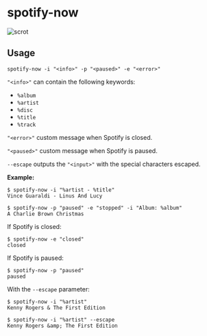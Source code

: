 # spotify-now

![scrot](https://raw.githubusercontent.com/getmicah/spotify-now/master/scrot.png)

## Usage

`spotify-now -i "<info>" -p "<paused>" -e "<error>"`

`"<info>"` can contain the following keywords:

* `%album`
* `%artist`
* `%disc`
* `%title`
* `%track`

`"<error>"` custom message when Spotify is closed.

`"<paused>"` custom message when Spotify is paused.

`--escape` outputs the `"<input>"` with the special characters escaped.

**Example:**

```
$ spotify-now -i "%artist - %title"
Vince Guaraldi - Linus And Lucy
```

```
$ spotify-now -p "paused" -e "stopped" -i "Album: %album"
A Charlie Brown Christmas
```

If Spotify is closed:

```
$ spotify-now -e "closed"
closed
```

If Spotify is paused:

```
$ spotify-now -p "paused"
paused
```

With the `--escape` parameter:
```
$ spotify-now -i "%artist"
Kenny Rogers & The First Edition

$ spotify-now -i "%artist" --escape
Kenny Rogers &amp; The First Edition
```